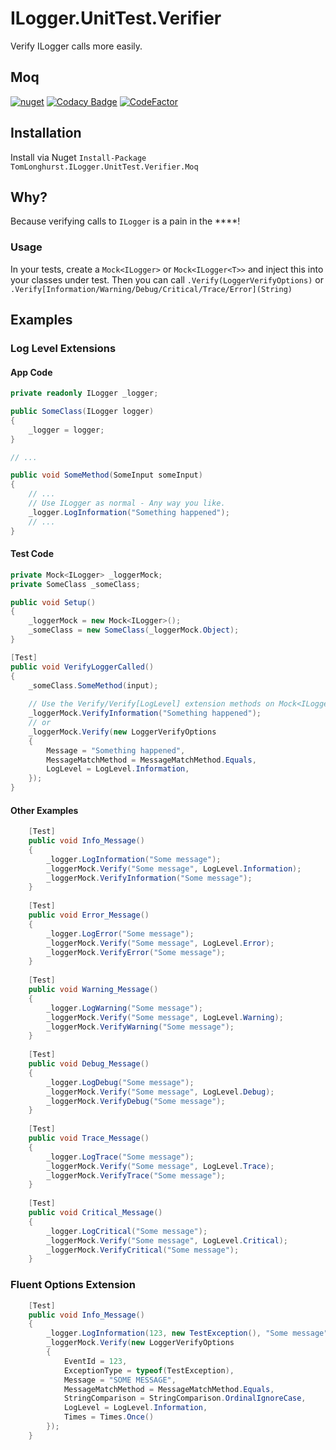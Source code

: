 # ILogger.UnitTest.Verifier
Verify ILogger calls more easily.


## Moq

[![nuget](https://img.shields.io/nuget/v/TomLonghurst.ILogger.UnitTest.Verifier.Moq.svg)](https://www.nuget.org/packages/TomLonghurst.ILogger.UnitTest.Verifier.Moq/)
[![Codacy Badge](https://app.codacy.com/project/badge/Grade/f654e7d05b0d45e89a1182207024c3a3)](https://www.codacy.com/gh/thomhurst/ILogger.UnitTest.Verifier/dashboard?utm_source=github.com&amp;utm_medium=referral&amp;utm_content=thomhurst/ILogger.UnitTest.Verifier&amp;utm_campaign=Badge_Grade)
[![CodeFactor](https://www.codefactor.io/repository/github/thomhurst/ilogger.unittest.verifier/badge)](https://www.codefactor.io/repository/github/thomhurst/ilogger.unittest.verifier)

## Installation

Install via Nuget
`Install-Package TomLonghurst.ILogger.UnitTest.Verifier.Moq`

## Why?
Because verifying calls to `ILogger` is a pain in the ****!

### Usage
In your tests, create a `Mock<ILogger>` or `Mock<ILogger<T>>` and inject this into your classes under test.
Then you can call `.Verify(LoggerVerifyOptions)` or `.Verify[Information/Warning/Debug/Critical/Trace/Error](String)`

## Examples

### Log Level Extensions

#### App Code
```csharp
private readonly ILogger _logger;

public SomeClass(ILogger logger)
{
    _logger = logger;
}

// ...

public void SomeMethod(SomeInput someInput)
{
    // ...
    // Use ILogger as normal - Any way you like.
    _logger.LogInformation("Something happened");
    // ...
}
```

#### Test Code

```csharp
private Mock<ILogger> _loggerMock;
private SomeClass _someClass;

public void Setup()
{
    _loggerMock = new Mock<ILogger>();
    _someClass = new SomeClass(_loggerMock.Object);
}

[Test]
public void VerifyLoggerCalled()
{
    _someClass.SomeMethod(input);
    
    // Use the Verify/Verify[LogLevel] extension methods on Mock<ILogger> or Mock<ILogger<T>>
    _loggerMock.VerifyInformation("Something happened");
    // or
    _loggerMock.Verify(new LoggerVerifyOptions
    {
        Message = "Something happened",
        MessageMatchMethod = MessageMatchMethod.Equals,
        LogLevel = LogLevel.Information,
    });
}
```

#### Other Examples
    
```csharp
    [Test]
    public void Info_Message()
    {
        _logger.LogInformation("Some message");
        _loggerMock.Verify("Some message", LogLevel.Information);
        _loggerMock.VerifyInformation("Some message");
    }
    
    [Test]
    public void Error_Message()
    {
        _logger.LogError("Some message");
        _loggerMock.Verify("Some message", LogLevel.Error);
        _loggerMock.VerifyError("Some message");
    }
    
    [Test]
    public void Warning_Message()
    {
        _logger.LogWarning("Some message");
        _loggerMock.Verify("Some message", LogLevel.Warning);
        _loggerMock.VerifyWarning("Some message");
    }
    
    [Test]
    public void Debug_Message()
    {
        _logger.LogDebug("Some message");
        _loggerMock.Verify("Some message", LogLevel.Debug);
        _loggerMock.VerifyDebug("Some message");
    }
    
    [Test]
    public void Trace_Message()
    {
        _logger.LogTrace("Some message");
        _loggerMock.Verify("Some message", LogLevel.Trace);
        _loggerMock.VerifyTrace("Some message");
    }
    
    [Test]
    public void Critical_Message()
    {
        _logger.LogCritical("Some message");
        _loggerMock.Verify("Some message", LogLevel.Critical);
        _loggerMock.VerifyCritical("Some message");
    }
```

### Fluent Options Extension

```csharp
    [Test]
    public void Info_Message()
    {
        _logger.LogInformation(123, new TestException(), "Some message");
        _loggerMock.Verify(new LoggerVerifyOptions
        {
            EventId = 123,
            ExceptionType = typeof(TestException),
            Message = "SOME MESSAGE",
            MessageMatchMethod = MessageMatchMethod.Equals,
            StringComparison = StringComparison.OrdinalIgnoreCase,
            LogLevel = LogLevel.Information,
            Times = Times.Once()
        });
    }
```
